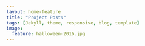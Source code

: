 ```yaml
---
layout: home-feature
title: "Project Posts"
tags: [Jekyll, theme, responsive, blog, template]
image:
  feature: halloween-2016.jpg
---
```

